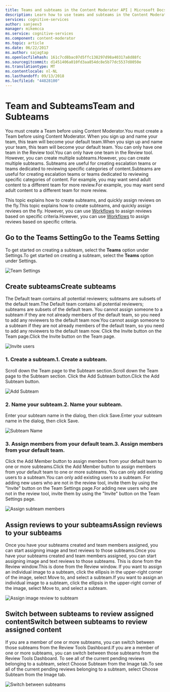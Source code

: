 ```yaml
---
title: Teams and subteams in the Content Moderator API | Microsoft Docs
description: Learn how to use teams and subteams in the Content Moderator API for Cognitive Services.
services: cognitive-services
author: sanjeev3
manager: mikemcca
ms.service: cognitive-services
ms.component: content-moderator
ms.topic: article
ms.date: 06/22/2017
ms.author: sajagtap
ms.openlocfilehash: 161c7cd8bac07d5ffc138297d98a40317a8d88fc
ms.sourcegitcommit: d1451406a010fd3aa854dc8e5b77dc5537d8050e
ms.translationtype: MT
ms.contentlocale: nl-NL
ms.lasthandoff: 09/13/2018
ms.locfileid: "44828100"
---
```

# <a name="team-and-subteams"></a><span data-ttu-id="27807-103">Team and Subteams</span><span class="sxs-lookup"><span data-stu-id="27807-103">Team and Subteams</span></span> #

<span data-ttu-id="27807-104">You must create a Team before using Content Moderator.</span><span class="sxs-lookup"><span data-stu-id="27807-104">You must create a Team before using Content Moderator.</span></span> <span data-ttu-id="27807-105">When you sign up and name your team, this team will become your default team.</span><span class="sxs-lookup"><span data-stu-id="27807-105">When you sign up and name your team, this team will become your default team.</span></span> <span data-ttu-id="27807-106">You can only have one team in the Review tool.</span><span class="sxs-lookup"><span data-stu-id="27807-106">You can only have one team in the Review tool.</span></span> <span data-ttu-id="27807-107">However, you can create multiple subteams.</span><span class="sxs-lookup"><span data-stu-id="27807-107">However, you can create multiple subteams.</span></span> <span data-ttu-id="27807-108">Subteams are useful for creating escalation teams or teams dedicated to reviewing specific categories of content.</span><span class="sxs-lookup"><span data-stu-id="27807-108">Subteams are useful for creating escalation teams or teams dedicated to reviewing specific categories of content.</span></span> <span data-ttu-id="27807-109">For example, you may want send adult content to a different team for more review.</span><span class="sxs-lookup"><span data-stu-id="27807-109">For example, you may want send adult content to a different team for more review.</span></span>

<span data-ttu-id="27807-110">This topic explains how to create subteams, and quickly assign reviews on the fly.</span><span class="sxs-lookup"><span data-stu-id="27807-110">This topic explains how to create subteams, and quickly assign reviews on the fly.</span></span> <span data-ttu-id="27807-111">However, you can use [Workflows](workflows.md) to assign reviews based on specific criteria.</span><span class="sxs-lookup"><span data-stu-id="27807-111">However, you can use [Workflows](workflows.md) to assign reviews based on specific criteria.</span></span>

## <a name="go-to-the-teams-setting"></a><span data-ttu-id="27807-112">Go to the Teams Setting</span><span class="sxs-lookup"><span data-stu-id="27807-112">Go to the Teams Setting</span></span> ##

<span data-ttu-id="27807-113">To get started on creating a subteam, select the **Teams** option under Settings.</span><span class="sxs-lookup"><span data-stu-id="27807-113">To get started on creating a subteam, select the **Teams** option under Settings.</span></span>

![Team Settings](images/0-teams-1.png)

## <a name="create-subteams"></a><span data-ttu-id="27807-115">Create subteams</span><span class="sxs-lookup"><span data-stu-id="27807-115">Create subteams</span></span> ##

<span data-ttu-id="27807-116">The Default team contains all potential reviewers; subteams are subsets of the default team.</span><span class="sxs-lookup"><span data-stu-id="27807-116">The Default team contains all potential reviewers; subteams are subsets of the default team.</span></span> <span data-ttu-id="27807-117">You cannot assign someone to a subteam if they are not already members of the default team, so you need to add any reviewers to the default team now.</span><span class="sxs-lookup"><span data-stu-id="27807-117">You cannot assign someone to a subteam if they are not already members of the default team, so you need to add any reviewers to the default team now.</span></span> <span data-ttu-id="27807-118">Click the Invite button on the Team page.</span><span class="sxs-lookup"><span data-stu-id="27807-118">Click the Invite button on the Team page.</span></span>

![Invite users](images/invite-users.png)

### <a name="1-create-a-subteam"></a><span data-ttu-id="27807-120">1. Create a subteam.</span><span class="sxs-lookup"><span data-stu-id="27807-120">1. Create a subteam.</span></span>
<span data-ttu-id="27807-121">Scroll down the Team page to the Subteam section.</span><span class="sxs-lookup"><span data-stu-id="27807-121">Scroll down the Team page to the Subteam section.</span></span> <span data-ttu-id="27807-122">Click the Add Subteam button.</span><span class="sxs-lookup"><span data-stu-id="27807-122">Click the Add Subteam button.</span></span> 

![Add Subteam](images/1-teams-1.png)

### <a name="2-name-your-subteam"></a><span data-ttu-id="27807-124">2. Name your subteam.</span><span class="sxs-lookup"><span data-stu-id="27807-124">2. Name your subteam.</span></span>
<span data-ttu-id="27807-125">Enter your subteam name in the dialog, then click Save.</span><span class="sxs-lookup"><span data-stu-id="27807-125">Enter your subteam name in the dialog, then click Save.</span></span>

![Subteam Name](images/1-Teams-2.PNG)

### <a name="3-assign-members-from-your-default-team"></a><span data-ttu-id="27807-127">3. Assign members from your default team.</span><span class="sxs-lookup"><span data-stu-id="27807-127">3. Assign members from your default team.</span></span>
<span data-ttu-id="27807-128">Click the Add Member button to assign members from your default team to one or more subteams.</span><span class="sxs-lookup"><span data-stu-id="27807-128">Click the Add Member button to assign members from your default team to one or more subteams.</span></span> <span data-ttu-id="27807-129">You can only add existing users to a subteam.</span><span class="sxs-lookup"><span data-stu-id="27807-129">You can only add existing users to a subteam.</span></span> <span data-ttu-id="27807-130">For adding new users who are not in the review tool, invite them by using the "Invite" button on the Team Settings page.</span><span class="sxs-lookup"><span data-stu-id="27807-130">For adding new users who are not in the review tool, invite them by using the "Invite" button on the Team Settings page.</span></span>

![Assign subteam members](images/1-Teams-3.PNG)

## <a name="assign-reviews-to-your-subteams"></a><span data-ttu-id="27807-132">Assign reviews to your subteams</span><span class="sxs-lookup"><span data-stu-id="27807-132">Assign reviews to your subteams</span></span> ##

<span data-ttu-id="27807-133">Once you have your subteams created and team members assigned, you can start assigning image and text reviews to those subteams.</span><span class="sxs-lookup"><span data-stu-id="27807-133">Once you have your subteams created and team members assigned, you can start assigning image and text reviews to those subteams.</span></span> <span data-ttu-id="27807-134">This is done from the Review window.</span><span class="sxs-lookup"><span data-stu-id="27807-134">This is done from the Review window.</span></span>
<span data-ttu-id="27807-135">If you want to assign an individual image to a subteam, click the ellipsis in the upper-right corner of the image, select Move to, and select a subteam.</span><span class="sxs-lookup"><span data-stu-id="27807-135">If you want to assign an individual image to a subteam, click the ellipsis in the upper-right corner of the image, select Move to, and select a subteam.</span></span>

![Assign image review to subteam](images/3-review-image-subteam-1.png)

## <a name="switch-between-subteams-to-review-assigned-content"></a><span data-ttu-id="27807-137">Switch between subteams to review assigned content</span><span class="sxs-lookup"><span data-stu-id="27807-137">Switch between subteams to review assigned content</span></span> ##

<span data-ttu-id="27807-138">If you are a member of one or more subteams, you can switch between those subteams from the Review Tools Dashboard.</span><span class="sxs-lookup"><span data-stu-id="27807-138">If you are a member of one or more subteams, you can switch between those subteams from the Review Tools Dashboard.</span></span> <span data-ttu-id="27807-139">To see all of the current pending reviews belonging to a subteam, select Choose Subteam from the Image tab.</span><span class="sxs-lookup"><span data-stu-id="27807-139">To see all of the current pending reviews belonging to a subteam, select Choose Subteam from the Image tab.</span></span>

![Switch between subteams](images/3-review-image-subteam-2.png)
